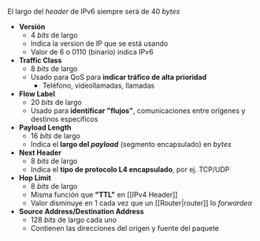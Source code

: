 El largo del *header* de IPv6 siempre será de 40 *bytes*

- **Versión**
	- 4 *bits* de largo
	- Indica la version de IP que se está usando
	- Valor de 6 o 0110 (binario) indica IPv6
- **Traffic Class**
	- 8 *bits* de largo
	- Usado para QoS para **indicar tráfico de alta prioridad**
		- Teléfono, videollamadas, llamadas
- **Flow Label**
	- 20 *bits* de largo
	- Usado para **identificar "flujos"**, comunicaciones entre orígenes y destinos específicos 
- **Payload Length**
	- 16 *bits* de largo
	- Indica el **largo del *payload*** (segmento encapsulado) en *bytes*
- **Next Header**
	- 8 *bits* de largo
	- Indica el **tipo de protocolo L4 encapsulado**, por ej. TCP/UDP
- **Hop Limit**
	- 8 *bits* de largo
	- Misma función que **"TTL"** en [[IPv4 Header]]
	- Valor disminuye en 1 cada vez que un [[Router|router]] lo *forwardea*
- **Source Address/Destination Address**
	- 128 *bits* de largo cada uno
	- Contienen las direcciones del origen y fuente del paquete